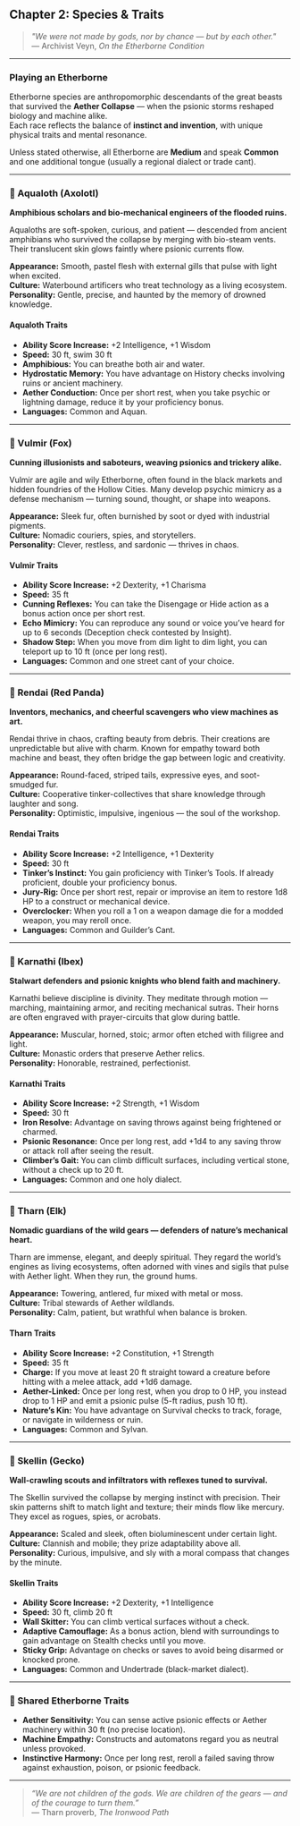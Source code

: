 ## Chapter 2: Species & Traits

> _"We were not made by gods, nor by chance — but by each other."_  
> — Archivist Veyn, _On the Etherborne Condition_

---

### Playing an Etherborne

Etherborne species are anthropomorphic descendants of the great beasts that survived the **Aether Collapse** — when the psionic storms reshaped biology and machine alike.  
Each race reflects the balance of **instinct and invention**, with unique physical traits and mental resonance.

Unless stated otherwise, all Etherborne are **Medium** and speak **Common** and one additional tongue (usually a regional dialect or trade cant).

---

### 🦎 Aqualoth (Axolotl)

**Amphibious scholars and bio-mechanical engineers of the flooded ruins.**

Aqualoths are soft-spoken, curious, and patient — descended from ancient amphibians who survived the collapse by merging with bio-steam vents. Their translucent skin glows faintly where psionic currents flow.

**Appearance:** Smooth, pastel flesh with external gills that pulse with light when excited.  
**Culture:** Waterbound artificers who treat technology as a living ecosystem.  
**Personality:** Gentle, precise, and haunted by the memory of drowned knowledge.

#### **Aqualoth Traits**

-   **Ability Score Increase:** +2 Intelligence, +1 Wisdom
-   **Speed:** 30 ft, swim 30 ft
-   **Amphibious:** You can breathe both air and water.
-   **Hydrostatic Memory:** You have advantage on History checks involving ruins or ancient machinery.
-   **Aether Conduction:** Once per short rest, when you take psychic or lightning damage, reduce it by your proficiency bonus.
-   **Languages:** Common and Aquan.

---

### 🦊 Vulmir (Fox)

**Cunning illusionists and saboteurs, weaving psionics and trickery alike.**

Vulmir are agile and wily Etherborne, often found in the black markets and hidden foundries of the Hollow Cities. Many develop psychic mimicry as a defense mechanism — turning sound, thought, or shape into weapons.

**Appearance:** Sleek fur, often burnished by soot or dyed with industrial pigments.  
**Culture:** Nomadic couriers, spies, and storytellers.  
**Personality:** Clever, restless, and sardonic — thrives in chaos.

#### **Vulmir Traits**

-   **Ability Score Increase:** +2 Dexterity, +1 Charisma
-   **Speed:** 35 ft
-   **Cunning Reflexes:** You can take the Disengage or Hide action as a bonus action once per short rest.
-   **Echo Mimicry:** You can reproduce any sound or voice you’ve heard for up to 6 seconds (Deception check contested by Insight).
-   **Shadow Step:** When you move from dim light to dim light, you can teleport up to 10 ft (once per long rest).
-   **Languages:** Common and one street cant of your choice.

---

### 🦝 Rendai (Red Panda)

**Inventors, mechanics, and cheerful scavengers who view machines as art.**

Rendai thrive in chaos, crafting beauty from debris. Their creations are unpredictable but alive with charm. Known for empathy toward both machine and beast, they often bridge the gap between logic and creativity.

**Appearance:** Round-faced, striped tails, expressive eyes, and soot-smudged fur.  
**Culture:** Cooperative tinker-collectives that share knowledge through laughter and song.  
**Personality:** Optimistic, impulsive, ingenious — the soul of the workshop.

#### **Rendai Traits**

-   **Ability Score Increase:** +2 Intelligence, +1 Dexterity
-   **Speed:** 30 ft
-   **Tinker’s Instinct:** You gain proficiency with Tinker’s Tools. If already proficient, double your proficiency bonus.
-   **Jury-Rig:** Once per short rest, repair or improvise an item to restore 1d8 HP to a construct or mechanical device.
-   **Overclocker:** When you roll a 1 on a weapon damage die for a modded weapon, you may reroll once.
-   **Languages:** Common and Guilder’s Cant.

---

### 🐐 Karnathi (Ibex)

**Stalwart defenders and psionic knights who blend faith and machinery.**

Karnathi believe discipline is divinity. They meditate through motion — marching, maintaining armor, and reciting mechanical sutras. Their horns are often engraved with prayer-circuits that glow during battle.

**Appearance:** Muscular, horned, stoic; armor often etched with filigree and light.  
**Culture:** Monastic orders that preserve Aether relics.  
**Personality:** Honorable, restrained, perfectionist.

#### **Karnathi Traits**

-   **Ability Score Increase:** +2 Strength, +1 Wisdom
-   **Speed:** 30 ft
-   **Iron Resolve:** Advantage on saving throws against being frightened or charmed.
-   **Psionic Resonance:** Once per long rest, add +1d4 to any saving throw or attack roll after seeing the result.
-   **Climber’s Gait:** You can climb difficult surfaces, including vertical stone, without a check up to 20 ft.
-   **Languages:** Common and one holy dialect.

---

### 🦌 Tharn (Elk)

**Nomadic guardians of the wild gears — defenders of nature’s mechanical heart.**

Tharn are immense, elegant, and deeply spiritual. They regard the world’s engines as living ecosystems, often adorned with vines and sigils that pulse with Aether light. When they run, the ground hums.

**Appearance:** Towering, antlered, fur mixed with metal or moss.  
**Culture:** Tribal stewards of Aether wildlands.  
**Personality:** Calm, patient, but wrathful when balance is broken.

#### **Tharn Traits**

-   **Ability Score Increase:** +2 Constitution, +1 Strength
-   **Speed:** 35 ft
-   **Charge:** If you move at least 20 ft straight toward a creature before hitting with a melee attack, add +1d6 damage.
-   **Aether-Linked:** Once per long rest, when you drop to 0 HP, you instead drop to 1 HP and emit a psionic pulse (5-ft radius, push 10 ft).
-   **Nature’s Kin:** You have advantage on Survival checks to track, forage, or navigate in wilderness or ruin.
-   **Languages:** Common and Sylvan.

---

### 🦎 Skellin (Gecko)

**Wall-crawling scouts and infiltrators with reflexes tuned to survival.**

The Skellin survived the collapse by merging instinct with precision. Their skin patterns shift to match light and texture; their minds flow like mercury.  
They excel as rogues, spies, or acrobats.

**Appearance:** Scaled and sleek, often bioluminescent under certain light.  
**Culture:** Clannish and mobile; they prize adaptability above all.  
**Personality:** Curious, impulsive, and sly with a moral compass that changes by the minute.

#### **Skellin Traits**

-   **Ability Score Increase:** +2 Dexterity, +1 Intelligence
-   **Speed:** 30 ft, climb 20 ft
-   **Wall Skitter:** You can climb vertical surfaces without a check.
-   **Adaptive Camouflage:** As a bonus action, blend with surroundings to gain advantage on Stealth checks until you move.
-   **Sticky Grip:** Advantage on checks or saves to avoid being disarmed or knocked prone.
-   **Languages:** Common and Undertrade (black-market dialect).

---

### 🧬 Shared Etherborne Traits

-   **Aether Sensitivity:** You can sense active psionic effects or Aether machinery within 30 ft (no precise location).
-   **Machine Empathy:** Constructs and automatons regard you as neutral unless provoked.
-   **Instinctive Harmony:** Once per long rest, reroll a failed saving throw against exhaustion, poison, or psionic feedback.

---

> _“We are not children of the gods. We are children of the gears — and of the courage to turn them.”_  
> — Tharn proverb, _The Ironwood Path_

